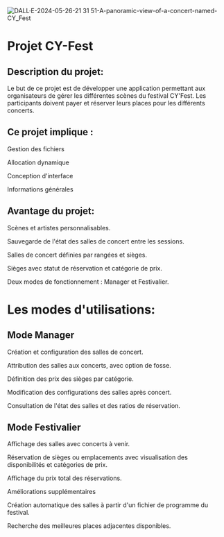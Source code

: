 ![DALL·E-2024-05-26-21 31 51-A-panoramic-view-of-a-concert-named-CY_Fest](https://github.com/Ilias-Mrtd/ProjetInfo-CYFEST/assets/92232344/4a77c619-f3d4-4585-b5de-da985cf1bfd7)



# Projet CY-Fest

## Description du projet:

Le but de ce projet est de développer une application permettant aux organisateurs de gérer les différentes scènes du festival CY'Fest. Les participants doivent payer et réserver leurs places pour les différents concerts. 

## Ce projet implique :

Gestion des fichiers  
  
Allocation dynamique  
  
Conception d'interface  
  
Informations générales  
## Avantage du projet: 
Scènes et artistes personnalisables.  
  
Sauvegarde de l'état des salles de concert entre les sessions.   
  
Salles de concert définies par rangées et sièges.  
  
Sièges avec statut de réservation et catégorie de prix.  
  
Deux modes de fonctionnement : Manager et Festivalier.  


# Les modes d'utilisations:  
  
  
## Mode Manager
Création et configuration des salles de concert.  
  
Attribution des salles aux concerts, avec option de fosse.  
  
Définition des prix des sièges par catégorie.  
  
Modification des configurations des salles après concert.  
  
Consultation de l'état des salles et des ratios de réservation.  
  

## Mode Festivalier
Affichage des salles avec concerts à venir.  
  
Réservation de sièges ou emplacements avec visualisation des disponibilités et catégories de prix.  
  
Affichage du prix total des réservations.  
  
Améliorations supplémentaires  
  
Création automatique des salles à partir d'un fichier de programme du festival.  
  
Recherche des meilleures places adjacentes disponibles.  
  
